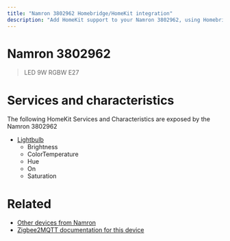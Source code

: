 ```yaml
---
title: "Namron 3802962 Homebridge/HomeKit integration"
description: "Add HomeKit support to your Namron 3802962, using Homebridge, Zigbee2MQTT and homebridge-z2m."
---
```

<!---
This file has been GENERATED using src/docgen/docgen.ts
DO NOT EDIT THIS FILE MANUALLY!
-->
# Namron 3802962
> LED 9W RGBW E27


# Services and characteristics
The following HomeKit Services and Characteristics are exposed by
the Namron 3802962

* [Lightbulb](../../light.md)
  * Brightness
  * ColorTemperature
  * Hue
  * On
  * Saturation


# Related
* [Other devices from Namron](../index.md#namron)
* [Zigbee2MQTT documentation for this device](https://www.zigbee2mqtt.io/devices/3802962.html)